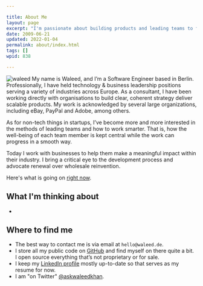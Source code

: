 ```yaml
---

title: About Me
layout: page
excerpt: "I'm passionate about building products and leading teams to finding better ways to do things"
date: 2009-06-21
updated: 2022-01-04
permalink: about/index.html
tags: []
wpid: 838

---
```


<img src="/_images/waleed.jpg" class="alignright" alt="waleed">
My name is Waleed, and I’m a Software Engineer based in Berlin.
Professionally, I have held technology & business leadership positions serving a variety of industries across Europe.
As a consultant, I have been working directly with organisations to build clear, coherent strategy deliver scalable products. My work is acknowledged by several large organizations, including eBay, PayPal and Adobe, among others.

As for non-tech things in startups, I’ve become more and more interested in the methods of leading teams and how to work smarter. That is, how the well-being of each team member is kept central while the work can progress in a smooth way.

Today I work with businesses to help them make a meaningful impact within their industry. I bring a critical eye to the development process and advocate renewal over wholesale reinvention.

Here's what is going on [right now](/now/).

## What I'm thinking about

- 

## Where to find me

- The best way to contact me is via email at `hello@waleed.de`.
- I store all my public code on [GitHub](https://github.com/waleedhkhan) and find myself on there quite a bit. I open source everything that’s not proprietary or for sale.
- I keep my [LinkedIn profile](https://www.linkedin.com/in/waleedhk/) mostly up-to-date so that serves as my resume for now.
- I am "on Twitter" [@askwaleedkhan](https://twitter.com/askwaleedkhan).